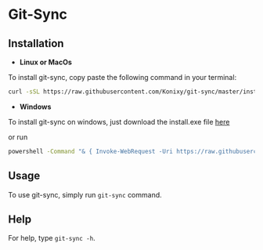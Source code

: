 # Git-Sync

## Installation

- **Linux or MacOs**

To install git-sync, copy paste the following command in your terminal:

```bash
curl -sSL https://raw.githubusercontent.com/Konixy/git-sync/master/install.sh | sudo bash
```

- **Windows**

To install git-sync on windows, just download the install.exe file [here](https://github.com/Konixy/git-sync/releases/latest)

or run

```cmd
powershell -Command "& { Invoke-WebRequest -Uri https://raw.githubusercontent.com/Konixy/git-sync/master/install.bat -OutFile C:\temp\install.bat; Start-Process -FilePath C:\temp\install.bat }"
```

## Usage

To use git-sync, simply run `git-sync` command.

## Help

For help, type `git-sync -h`.
